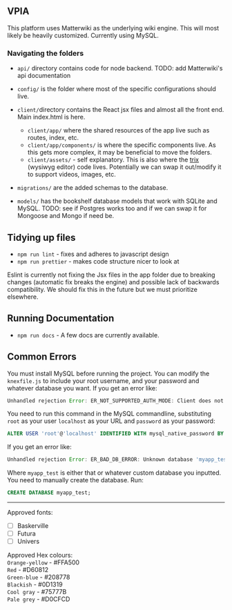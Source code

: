 ## VPIA

This platform uses Matterwiki as the underlying wiki engine. This will most likely be heavily customized. Currently using MySQL.

### Navigating the folders
* `api/` directory contains code for node backend. 
TODO: add Matterwiki's api documentation

* `config/` is the folder where most of the specific configurations should live.

* `client/`directory contains the React jsx files and almost all the front end. Main index.html is here.  
    * `client/app/` where the shared resources of the app live such as routes, index, etc. 
    * `client/app/components/` is where the specific components live. As this gets more complex, it may be beneficial to move the folders. 
    * `client/assets/` - self explanatory. This is also where the [trix](https://github.com/basecamp/trix) (wysiwyg editor) code lives. Potentially we can swap it out/modify it to support videos, images, etc.

* `migrations/` are the added schemas to the database. 

* `models/` has the bookshelf database models that work with SQLite and MySQL. TODO: see if Postgres works too and if we can swap it for Mongoose and Mongo if need be.

## Tidying up files
* `npm run lint` - fixes and adheres to javascript design
* `npm run prettier` - makes code structure nicer to look at

Eslint is currently not fixing the Jsx files in the app folder due to breaking changes (automatic fix breaks the engine) and possible lack of backwards compatibility. We should fix this in the future but we must prioritize elsewhere.

## Running Documentation
* `npm run docs` - A few docs are currently available. 


## Common Errors
You must install MySQL before running the project. You can modify the `knexfile.js` to include your root username, and your password and whatever database you want.
If you get an error like:
```javascript
Unhandled rejection Error: ER_NOT_SUPPORTED_AUTH_MODE: Client does not support authentication protocol requested by server; consider upgrading MySQL client
```
You need to run this command in the MySQL commandline, substituting `root` as your user `localhost` as your URL and `password` as your password:
```sql
ALTER USER 'root'@'localhost' IDENTIFIED WITH mysql_native_password BY 'password'
```

If you get an error like: 
```javascript
Unhandled rejection Error: ER_BAD_DB_ERROR: Unknown database 'myapp_test'
```
Where `myapp_test` is either that or whatever custom database you inputted. You need to manually create the database. 
Run:
```sql
CREATE DATABASE myapp_test;
```

---

Approved fonts:  
* [ ] Baskerville  
* [ ] Futura
* [ ] Univers

Approved Hex colours:  
`Orange-yellow` - #FFA500  
`Red` - #D60812  
`Green-blue` - #208778    
`Blackish` - #0D1319  
`Cool gray` - #75777B  
`Pale grey` - #D0CFCD  